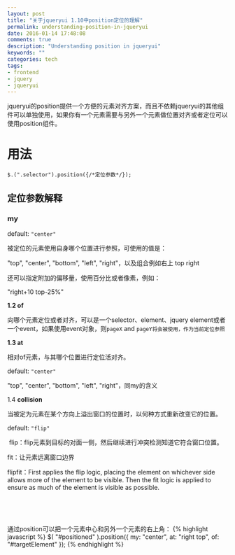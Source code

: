 ```yaml
---
layout: post
title: "关于jqueryui 1.10中position定位的理解"
permalink: understanding-position-in-jqueryui
date: 2016-01-14 17:48:08
comments: true
description: "Understanding position in jqueryui"
keywords: ""
categories: tech
tags:
- frontend
- jquery
- jqueryui
---
```


jqueryui的position提供一个方便的元素对齐方案，而且不依赖jqueryui的其他组件可以单独使用，如果你有一个元素需要与另外一个元素做位置对齐或者定位可以使用position组件。


<!--more-->
# 用法


    $.(".selector").position({/*定位参数*/});


## 定位参数解释

### my

default: <code>"center"</code>

被定位的元素使用自身哪个位置进行参照，可使用的值是：

"top", "center", "bottom", "left", "right"，以及组合例如右上 top right

还可以指定附加的偏移量，使用百分比或者像素，例如：

"right+10 top-25%"

<strong>1.2 of</strong>

向哪个元素定位或者对齐，可以是一个selector、element、jquery element或者一个event，如果使用event对象，则<code>pageX</code> and <code>pageY将会被使用，作为当前定位参照</code>

<strong>1.3 at</strong>

相对of元素，与其哪个位置进行定位活对齐。

default: <code>"center"</code>

"top", "center", "bottom", "left", "right"，同my的含义

1.4 <strong>collision</strong>

<strong></strong>当被定为元素在某个方向上溢出窗口的位置时，以何种方式重新改变它的位置。

default: <code>"flip"</code>

<code></code> flip：flip元素到目标的对面一侧，然后继续进行冲突检测知道它符合窗口位置。

fit：让元素远离窗口边界

flipfit：First applies the flip logic, placing the element on whichever side allows more of the element to be visible. Then the fit logic is applied to ensure as much of the element is visible as possible.

&nbsp;

&nbsp;

通过position可以把一个元素中心和另外一个元素的右上角：
{% highlight javascript %}
$( "#positioned" ).position({
  my: "center",
  at: "right top",
  of: "#targetElement"
});
{% endhighlight %}